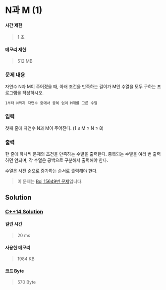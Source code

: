 # N과 M (1)


#### 시간 제한


> 1 초


#### 메모리 제한


> 512 MB


### 문제 내용


자연수 N과 M이 주어졌을 때, 아래 조건을 만족하는 길이가 M인 수열을 모두 구하는 프로그램을 작성하시오.


	1부터 N까지 자연수 중에서 중복 없이 M개를 고른 수열


### 입력


첫째 줄에 자연수 N과 M이 주어진다. (1 ≤ M ≤ N ≤ 8)


### 출력


한 줄에 하나씩 문제의 조건을 만족하는 수열을 출력한다. 중복되는 수열을 여러 번 출력하면 안되며, 각 수열은 공백으로 구분해서 출력해야 한다.

수열은 사전 순으로 증가하는 순서로 출력해야 한다.


> 이 문제는 [Boj 15649번 문제](https://www.acmicpc.net/problem/15649)입니다.


## Solution


### [C++14 Solution](./main.cc)


#### 걸린 시간


> 20 ms


#### 사용한 메모리


> 1984 KB


#### 코드 Byte


> 570 Byte
